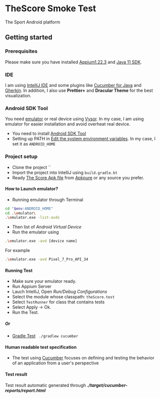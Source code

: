 # TheScore Smoke Test
The Sport Android platform

## Getting started
### Prerequisites
Please make sure you have installed [Appium1.22.3](https://appium.io/docs/en/2.1/quickstart/install/) and [Java 11 SDK](https://www.oracle.com/ca-en/java/technologies/javase/jdk11-archive-downloads.html).

### IDE
I am using [IntelliJ IDE](https://www.jetbrains.com/idea/download/) and some plugins like [Cucumber for Java](https://plugins.jetbrains.com/plugin/7212-cucumber-for-java) and [Gherkin](https://plugins.jetbrains.com/plugin/9164-gherkin). In addition, I also use **Prettier+** and **Dracular Theme** for the best visualization.

### Android SDK Tool

You need [emulator](https://developer.android.com/tools) or real device using [Vysor](https://www.vysor.io/). In my case, I am using emulator for easier installation and avoid overheat real device.
- You need to install [Android SDK Tool](https://developer.android.com/tools)
- Setting up PATH in [Edit the system environment variables](https://stackoverflow.com/questions/23042638/how-do-i-set-android-sdk-home-environment-variable). In my case, I set it as `ANDROID_HOME`

### Project setup
- Clone the project ``
- Import the project into IntelliJ using `build.gradle.kt`
- Ready [The Score Apk file](https://apkpure.com/thescore-sports-news-scores/com.fivemobile.thescore) from [Apkpure](https://m.apkpure.com/) or any source you prefer.

#### How to Launch emulator?
- Running emulator through Terminal
```bash
cd "$env:ANDROID_HOME"
cd .\emulator\
.\emulator.exe -list-avds
```
- Then list of  _Android Virtual Device_
- Run the emulator using
```bash
.\emulator.exe -avd [device name]
```
For example
```bash
.\emulator.exe -avd Pixel_7_Pro_API_34
```

#### Running Test
- Make sure your emulator ready.
- Run Appium Server
- Lauch IntelliJ, Open _Run/Debug Configurations_
- Select the module whose classpath: `theScore.test`
- Select `TestRunner` for class that contains tests
- Select Apply -> Ok.
- Run the Test.

##### Or
- [Gradle Test](https://docs.gradle.org/current/userguide/custom_tasks.html)
  ` ./gradlew cucumber`

#### Human readable test specification
- The test using [Cucumber](https://cucumber.io/) focuses on defining and testing the behavior of an application from a user's perspective

#### Test result
Test result automatic generated through **_./target/cucumber-reports/report.html_**

